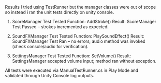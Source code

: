 Results
I tried using TestRunner but the manager classes were out of scope so instead i ran the unit tests directly on unity console. 

1. ScoreManager Test
Tested Function: AddStroke()
Result: ScoreManager Test Passed – strokes incremented as expected.

2. SoundFXManager Test
Tested Function: PlaySoundEffect()
Result: SoundFXManager Test Ran – no errors; audio method was invoked (check console/audio for verification).

3. SettingsManager Test
Tested Function: SetVolume()
Result: SettingsManager accepted volume input; method ran without exception.

All tests were executed via ManualTestRunner.cs in Play Mode and validated through Unity Console log outputs.